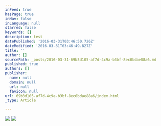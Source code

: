 ```yaml
---
inFeed: true
hasPage: true
inNav: false
inLanguage: null
starred: false
keywords: []
description: test
datePublished: '2016-03-31T03:46:50.726Z'
dateModified: '2016-03-31T03:46:49.827Z'
title: ''
author: []
sourcePath: _posts/2016-03-31-69b3d105-af7d-4c9a-b3bf-8ec0bdae88a6.md
published: true
authors: []
publisher:
  name: null
  domain: null
  url: null
  favicon: null
url: 69b3d105-af7d-4c9a-b3bf-8ec0bdae88a6/index.html
_type: Article

---
```

![](https://the-grid-user-content.s3-us-west-2.amazonaws.com/93d56dbc-6a64-4386-a43d-01f08e8bad68.jpg)
![](https://the-grid-user-content.s3-us-west-2.amazonaws.com/7f59c6ee-fa71-4ef8-a19a-403898dc54ba.jpg)